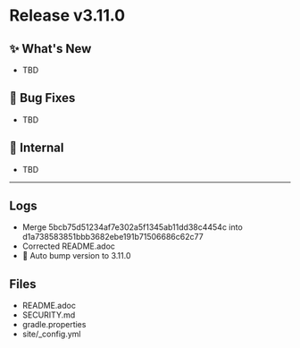 # Release v3.11.0

## ✨ What's New

- TBD

## 🐛 Bug Fixes

- TBD

## 🔬 Internal

- TBD

---

## Logs

- Merge 5bcb75d51234af7e302a5f1345ab11dd38c4454c into d1a738583851bbb3682ebe191b71506686c62c77
- Corrected README.adoc
- 🔼 Auto bump version to 3.11.0


## Files

- README.adoc
- SECURITY.md
- gradle.properties
- site/_config.yml

